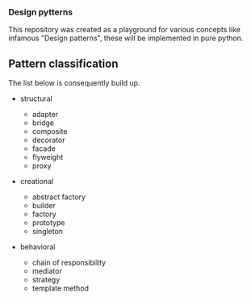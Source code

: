 ### Design pytterns

This repository was created as a playground for various concepts like infamous "Design patterns",
these will be implemented in pure python.

## Pattern classification

The list below is consequently build up.

- structural
  - adapter
  - bridge
  - composite
  - decorator
  - facade
  - flyweight
  - proxy

- creational
  - abstract factory
  - builder
  - factory
  - prototype
  - singleton

- behavioral
  - chain of responsibility
  - mediator
  - strategy
  - template method
